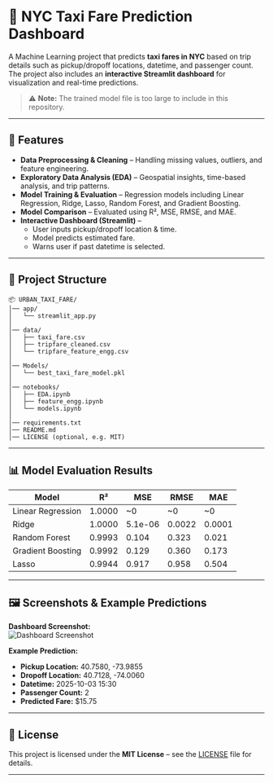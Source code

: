 
# 🚖 NYC Taxi Fare Prediction Dashboard  

A Machine Learning project that predicts **taxi fares in NYC** based on trip details such as pickup/dropoff locations, datetime, and passenger count. The project also includes an **interactive Streamlit dashboard** for visualization and real-time predictions.  

> ⚠️ **Note:** The trained model file is too large to include in this repository.  

---

## 📌 Features  
- **Data Preprocessing & Cleaning** – Handling missing values, outliers, and feature engineering.  
- **Exploratory Data Analysis (EDA)** – Geospatial insights, time-based analysis, and trip patterns.  
- **Model Training & Evaluation** – Regression models including Linear Regression, Ridge, Lasso, Random Forest, and Gradient Boosting.  
- **Model Comparison** – Evaluated using R², MSE, RMSE, and MAE.  
- **Interactive Dashboard (Streamlit)** –  
  - User inputs pickup/dropoff location & time.  
  - Model predicts estimated fare.  
  - Warns user if past datetime is selected.  

---

## 📂 Project Structure  
```
📦 URBAN_TAXI_FARE/
│── app/
│   └── streamlit_app.py
│
│── data/
│   ├── taxi_fare.csv
│   ├── tripfare_cleaned.csv
│   └── tripfare_feature_engg.csv
│
│── Models/
│   └── best_taxi_fare_model.pkl
│
│── notebooks/
│   ├── EDA.ipynb
│   ├── feature_engg.ipynb
│   └── models.ipynb
│
│── requirements.txt
│── README.md
│── LICENSE (optional, e.g. MIT)
```

---

## 📊 Model Evaluation Results  

| Model              | R²      | MSE      | RMSE   | MAE   |
|--------------------|---------|----------|--------|-------|
| Linear Regression  | 1.0000  | ~0       | ~0     | ~0    |
| Ridge              | 1.0000  | 5.1e-06  | 0.0022 | 0.0001|
| Random Forest      | 0.9993  | 0.104    | 0.323  | 0.021 |
| Gradient Boosting  | 0.9992  | 0.129    | 0.360  | 0.173 |
| Lasso              | 0.9944  | 0.917    | 0.958  | 0.504 |

---

## 🖼 Screenshots & Example Predictions  

**Dashboard Screenshot:**  
![Dashboard Screenshot](path_to_screenshot.png)  

**Example Prediction:**  
- **Pickup Location:** 40.7580, -73.9855  
- **Dropoff Location:** 40.7128, -74.0060  
- **Datetime:** 2025-10-03 15:30  
- **Passenger Count:** 2  
- **Predicted Fare:** $15.75

---

## 📜 License  
This project is licensed under the **MIT License** – see the [LICENSE](LICENSE) file for details.  

---

